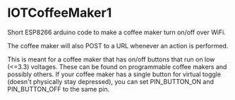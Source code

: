 # IOTCoffeeMaker1
Short ESP8266 arduino code to make a coffee maker turn on/off over WiFi.

The coffee maker will also POST to a URL whenever an action is performed.

This is meant for a coffee maker that has on/off buttons that run on low (<=3.3) voltages. These can be found on programmable coffee makers and possibly others. If your coffee maker has a single button for virtual toggle (doesn't physically stay depressed), you can set PIN_BUTTON_ON and PIN_BUTTON_OFF to the same pin.

